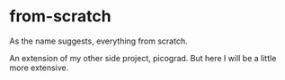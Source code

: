 # from-scratch
As the name suggests, everything from scratch.

An extension of my other side project, picograd. But here I will be a little more extensive.
